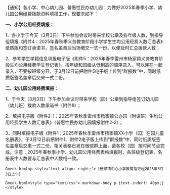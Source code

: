 【通知】各小学、中心幼儿园、普惠性民办幼儿园：为做好2025年春季小学、幼儿园公用经费拨款资料填报工作，现要求如下：

**一、小学公用经费填报：**

1、各小学于今天（3月3日）下午参加会议时带来学校公章及各年级人数，到指导组填报《附件4：2025年春秋季义务教育阶段小学学生生均公用经费人数汇总表》纸质版和签订承诺书，签名盖章后当场缴交一式一份，以便及时汇总拨款人数；

2、参考学生学籍信息填报电子版《附件5：2025年春季雷州市杨家镇义务教育阶段生均公用经费学生登记表》，按年级和班级从低到高的顺序录入，可以连在一起录入，不要按班级分开，于3月12日前把附件5电子版上传到“群报数”中，同时纸质版签名盖章后交来一式二份。

**二、幼儿园公用经费填报：**

1、于今天（3月3日）下午参加会议时带来学校（园）公章到指导组签订幼儿园（幼儿班）拨款人数承诺书（附件8）；

2、填报电子版《附件2-1：2025年春秋季雷州市杨家镇公办园（附设班）生均公用经费学生人数汇总表》（普惠性民办幼儿园填报附件2-2）；

3、同时填报电子版《附件1：2025年春秋季雷州市杨家镇XX小学（园）在园儿童名册表》，于3月12日前把附件1、附件2电子版上传到“群报数”中，同时纸质版签名盖章后交来一式二份。相关表格已发在微信群上面，请各校（园）按时间节点完成。注意：2025年春秋季小学、幼儿园公用经费表格填报时，各班级登记表、名册表中人数要与汇总表中人数相一致。

`Gmeek-html<p style="text-align: right;">［杨家镇中心小学教育指导组2025年3月3日上午］`

`Gmeek-html<style type="text/css">.markdown-body p {text-indent: 40px;}</style>`